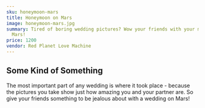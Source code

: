 ```yaml
---
sku: honeymoon-mars
title: Honeymoon on Mars
image: honeymoon-mars.jpg
summary: Tired of boring wedding pictures? Wow your friends with your marriage on
  Mars!
price: 1200
vendor: Red Planet Love Machine
---
```


## Some Kind of Something

The most important part of any wedding is where it took place - because the pictures you take show just how amazing you and your partner are. So give your friends something to be jealous about with a wedding on Mars!

